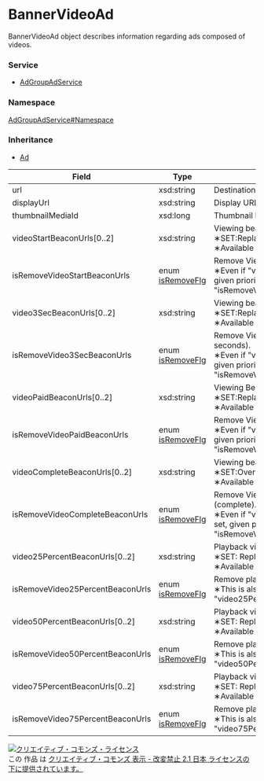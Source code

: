 

# BannerVideoAd

BannerVideoAd object describes information regarding ads composed of videos.

### Service

+ [AdGroupAdService](../../services/AdGroupAdService.md)

### Namespace

[AdGroupAdService#Namespace](../../services/AdGroupAdService.md#namespace)

### Inheritance

+ [Ad](./Ad.md)

| Field | Type | Description | response | add | set | remove |
| ----- | ---- | ----------- | -------- | --------- | --------- | --------- |
| url | xsd:string | Destination URL. | yes | Requirement | Optional | Ignore | |
| displayUrl | xsd:string | Display URL. | yes | Requirement | Optional | Ignore | |
| thumbnailMediaId | xsd:long | Thumbnail ID. | yes | Requirement | Optional | Ignore | |
| videoStartBeaconUrls[0..2] | xsd:string | Viewing beacon URL (start).<br/>∗SET:Replace all URLs.<br/>∗Available URL only for &#34;https&#34;. | yes | Optional | Optional<br/>Updatable | Ignore | |
| isRemoveVideoStartBeaconUrls | enum [isRemoveFlg](./isRemoveFlg.md) | Remove Viewing beacon URL (start).<br/>∗Even if &#34;videoStartBeaconUrl&#34; is set, given priority to setting of &#34;isRemoveVideoStartBeaconUrls&#34;. | yes | Ignore | Optional<br/>Updatable | Ignore | |
| video3SecBeaconUrls[0..2] | xsd:string | Viewing beacon URL (3 seconds).<br/>∗SET:Replace all URLs.<br/>∗Available URL only for &#34;https&#34;. | yes | Optional | Optional<br/>Updatable | Ignore | |
| isRemoveVideo3SecBeaconUrls | enum [isRemoveFlg](./isRemoveFlg.md) | Remove Viewing beacon URL (3 seconds).<br/>∗Even if &#34;video3SecBeaconUrl&#34; is set, given priority to setting of &#34;isRemoveVideo3SecBeaconUrls&#34;. | yes | Ignore | Optional<br/>Updatable | Ignore | |
| videoPaidBeaconUrls[0..2] | xsd:string | Viewing Beacon URL (paid).<br/>∗SET:Replace all URLs.<br/>∗Available URL only for &#34;https&#34;. | yes | Optional | Optional<br/>Updatable | Ignore | |
| isRemoveVideoPaidBeaconUrls | enum [isRemoveFlg](./isRemoveFlg.md) | Remove Viewing Beacon URL (paid).<br/>∗Even if &#34;videoPaidBeaconUrl&#34; is set, given priority to setting of &#34;isRemoveVideoPaidBeaconUrls&#34;. | yes | Ignore | Optional<br/>Updatable | Ignore | |
| videoCompleteBeaconUrls[0..2] | xsd:string | Viewing beacon URL (complete).<br/>∗SET:Overwrite all URLs.<br/>∗Available URL only for &#34;https&#34;. | yes | Optional | Optional<br/>Updatable | Ignore | |
| isRemoveVideoCompleteBeaconUrls | enum [isRemoveFlg](./isRemoveFlg.md) | Remove Viewing beacon URL (complete).<br/>∗Even if &#34;videoCompleteBeaconUrl&#34; is set, given priority to setting of &#34;isRemoveVideoCompleteBeaconUrls&#34;. | yes | Ignore | Optional<br/>Updatable | Ignore | |
| video25PercentBeaconUrls[0..2] | xsd:string |  Playback viewing beacon URL (25%).<br/>&lowast;SET: Replace all URLs.<br/>&lowast;Available URL only for &#34;https&#34;. | yes | Optional | Optional<br/>Updatable | Ignore | |
| isRemoveVideo25PercentBeaconUrls | enum [isRemoveFlg](./isRemoveFlg.md) | Remove playback beacon URL (25%).<br/>&lowast;This is also preferred when &#34;video25PercentBeaconUrl&#34; is set. | yes | Ignore | Optional<br/>Updatable | Ignore | |
| video50PercentBeaconUrls[0..2] | xsd:string | Playback viewing beacon URL (50%).<br/>&lowast;SET: Replace all URLs.<br/>&lowast;Available URL only for &#34;https&#34;. | yes | Optional | Optional<br/>Updatable | Ignore | |
| isRemoveVideo50PercentBeaconUrls | enum [isRemoveFlg](./isRemoveFlg.md) | Remove playback beacon URL (50%).<br/>&lowast;This is also preferred when &#34;video50PercentBeaconUrl&#34; is set. | yes | Ignore | Optional<br/>Updatable | Ignore | |
| video75PercentBeaconUrls[0..2] | xsd:string | Playback viewing beacon URL (75%).<br/>&lowast;SET: Replace all URLs.<br/>&lowast;Available URL only for &#34;https&#34;. | yes | Optional | Optional<br/>Updatable | Ignore | |
| isRemoveVideo75PercentBeaconUrls | enum [isRemoveFlg](./isRemoveFlg.md) | Remove playback beacon URL (75%).<br/>&lowast;This is also preferred when &#34;video75PercentBeaconUrl&#34; is set. | yes | Ignore | Optional<br/>Updatable | Ignore | |

<a rel="license" href="http://creativecommons.org/licenses/by-nd/2.1/jp/"><img alt="クリエイティブ・コモンズ・ライセンス" style="border-width:0" src="https://i.creativecommons.org/l/by-nd/2.1/jp/88x31.png" /></a><br />この 作品 は <a rel="license" href="http://creativecommons.org/licenses/by-nd/2.1/jp/">クリエイティブ・コモンズ 表示 - 改変禁止 2.1 日本 ライセンスの下に提供されています。</a>
